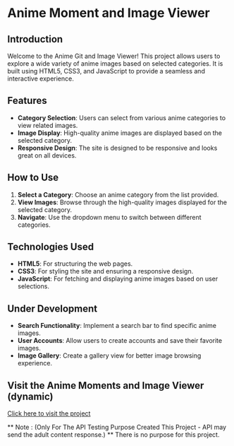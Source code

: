 # Anime Moment and Image Viewer 

## Introduction

Welcome to the Anime Git and Image Viewer! This project allows users to explore a wide variety of anime images based on selected categories. It is built using HTML5, CSS3, and JavaScript to provide a seamless and interactive experience.

## Features

- **Category Selection**: Users can select from various anime categories to view related images.
- **Image Display**: High-quality anime images are displayed based on the selected category.
- **Responsive Design**: The site is designed to be responsive and looks great on all devices.

## How to Use

1. **Select a Category**: Choose an anime category from the list provided.
2. **View Images**: Browse through the high-quality images displayed for the selected category.
3. **Navigate**: Use the dropdown menu to switch between different categories.

## Technologies Used

- **HTML5**: For structuring the web pages.
- **CSS3**: For styling the site and ensuring a responsive design.
- **JavaScript**: For fetching and displaying anime images based on user selections.

## Under Development

- **Search Functionality**: Implement a search bar to find specific anime images.
- **User Accounts**: Allow users to create accounts and save their favorite images.
- **Image Gallery**: Create a gallery view for better image browsing experience.

## Visit the Anime Moments and Image Viewer (dynamic)

[Click here to visit the project](https://vinayrk2.github.io/anime.github.io/)

** Note : (Only For The API Testing Purpose Created This Project - API may send the adult content response.) 
** There is no purpose for this project.
